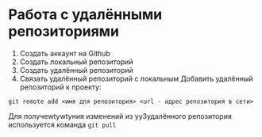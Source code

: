 # Работа с удалёнными репозиториями
1. Создать аккаунт на Github
2. Создать локальный репозиторий
3. Создать удалённый репозиторий
4. Связать удалённый репозиторий с локальным
Добавить удалённый репозиторий к проекту:
```
git remote add <имя для репозитория> <url - адрес репозитория в сети>
```
Для получеwtywtyния изменений из yy3удалённого репозитория используется команда `git pull`